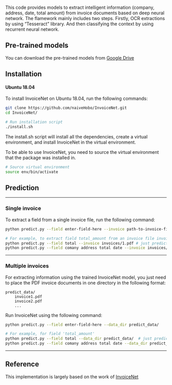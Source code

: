 This code provides models to extract intelligent information (company, address, date, total amount) from invoice documents based on deep neural network. The flamework mainly includes two steps. Firstly, OCR extractions by using “Tesseract” library. And then classifying the context by using recurrent neural network. 


## Pre-trained models
You can download the pre-trained models from [Google Drive](https://drive.google.com/drive/folders/1_5hhevbrEkQ0-1Duwbfs-TfTW2Mwwvic?usp=sharing)

## Installation

#### Ubuntu 18.04

To install InvoiceNet on Ubuntu 18.04, run the following commands:

```bash
git clone https://github.com/naiveHobo/InvoiceNet.git
cd InvoiceNet/

# Run installation script
./install.sh
```

The install.sh script will install all the dependencies, create a virtual environment, and install InvoiceNet in the virtual environment.

To be able to use InvoiceNet, you need to source the virtual environment that the package was installed in.

```bash
# Source virtual environment
source env/bin/activate
```

## Prediction

---

### Single invoice
To extract a field from a single invoice file, run the following command:

```bash
python predict.py --field enter-field-here --invoice path-to-invoice-file

# For example, to extract field total_amount from an invoice file invoices/1.pdf
python predict.py --field total --invoice invoices/1.pdf # just predict the amount
python predict.py --field comany address total date --invoice invoices/1.pdf # predict the omany address total date at the same time
```

---

### Multiple invoices
For extracting information using the trained InvoiceNet model, you just need to place the PDF invoice documents in one directory in the following format:

```
predict_data/
    invoice1.pdf
    invoice2.pdf
    ...
```

Run InvoiceNet using the following command:
```bash
python predict.py --field enter-field-here --data_dir predict_data/

# For example, for field 'total_amount'
python predict.py --field total --data_dir predict_data/  # just predict the amount
python predict.py --field comany address total date --data_dir predict_data/ # predict the omany address total date at the same time
```
---

## Reference
This implementation is largely based on the work of [InvoiceNet](https://github.com/naiveHobo/InvoiceNet)
